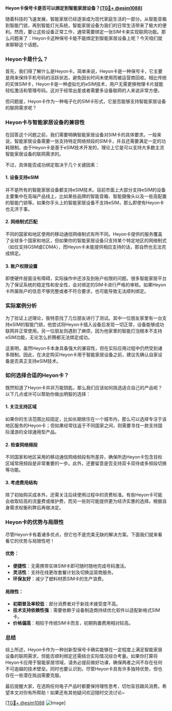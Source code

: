 **Heyon卡保号卡是否可以绑定到智能家居设备？[[TG💪+ @esim1088](https://t.me/s/esim1088)]**

随着科技的飞速发展，智能家居已经逐渐成为现代家庭生活的一部分。从智能音箱到智能门锁，再到智能灯光系统，智能家居设备为我们的日常生活带来了极大的便利。然而，要让这些设备正常工作，通常需要绑定一张SIM卡来实现联网功能。那么问题来了：Heyon卡这种保号卡能不能绑定到智能家居设备上呢？今天咱们就来聊聊这个话题。

### Heyon卡是什么？

首先，我们得了解什么是Heyon卡。简单来说，Heyon卡是一种保号卡，它主要是用来保持手机号码的活跃状态，避免因长时间未使用而被运营商回收。相比传统的实体SIM卡，Heyon卡是一种虚拟化的eSIM技术，用户无需更换物理卡片就能轻松激活和管理号码。这对于经常出差或者需要多设备联网的人来说非常方便。

但问题是，Heyon卡作为一种电子化的SIM卡形式，它是否能够支持智能家居设备的联网需求呢？

### Heyon卡与智能家居设备的兼容性

在回答这个问题之前，我们需要明确智能家居设备对SIM卡的具体要求。一般来说，智能家居设备需要一张支持特定网络频段的SIM卡，并且还需要满足一定的功耗限制。由于Heyon卡是基于eSIM技术开发的，理论上它是可以支持大多数主流智能家居设备的联网需求的。

不过，具体能否成功绑定取决于几个关键因素：

#### 1. 设备支持eSIM
并不是所有的智能家居设备都支持eSIM技术。目前市面上大部分支持eSIM的设备主要集中在高端产品线上，比如某些品牌的智能音箱、智能摄像头以及一些高配置的智能门锁等。如果你手头上的智能家居设备不支持eSIM，那么即使有Heyon卡也无济于事。

#### 2. 网络制式匹配
不同的国家和地区使用的移动通信网络制式有所不同。Heyon卡提供的服务覆盖了全球多个国家和地区，但如果你的智能家居设备只支持某个特定地区的网络制式（如仅支持GSM或CDMA），而Heyon卡未能提供相应支持的话，那自然也无法完成绑定。

#### 3. 账户权限设置
即使硬件层面没有障碍，实际操作中还涉及到账户权限的问题。很多智能家居平台为了保证系统的稳定性和安全性，会对绑定的SIM卡进行严格的审核。如果Heyon卡所属账户的信息不够完整或者不符合要求，也可能导致无法顺利绑定。

### 实际案例分析

为了验证上述理论，我特意找了几位朋友进行了测试。其中一位朋友家里有一台支持eSIM的智能门锁，他尝试将Heyon卡插入设备后发现一切正常，设备能够成功联网并正常使用。另一位朋友则遇到了麻烦，因为他家里的智能灯泡根本不支持eSIM功能，无论怎么折腾都无法绑定成功。

这表明，虽然Heyon卡本身具备强大的兼容性，但在实际应用过程中仍然受到诸多限制。因此，在决定购买Heyon卡用于智能家居设备之前，建议先确认自家设备是否真正支持eSIM技术。

### 如何选择合适的Heyon卡？

既然知道了Heyon卡并非万能钥匙，那么我们应该如何挑选适合自己的产品呢？以下几点或许可以帮助你做出明智的选择：

#### 1. 关注支持区域
如果你的生活范围比较固定，比如长期居住在一个城市内，那么可以选择专注于该地区服务的Heyon卡；但如果经常往返于不同国家之间，则需要寻找一款支持国际漫游的全球通用型产品。

#### 2. 检查网络频段
不同国家和地区采用的移动通信网络频段有所差异，确保所选Heyon卡包含目标区域常用频段是非常重要的一步。此外，还要留意是否支持双卡双待或多频段切换等功能。

#### 3. 考虑费用结构
除了初始购买成本外，还需关注后续使用过程中的资费标准。有些Heyon卡可能会收取较高的流量费或维护费，而另一些则可能提供更为经济实惠的选择。根据自身需求权衡利弊后再做决定。

### Heyon卡的优势与局限性

尽管Heyon卡有着诸多优点，但它也不是完美无缺的解决方案。下面我们就来看看它的优势与局限性吧！

#### 优势：
- **便捷性**：无需携带实体SIM卡即可随时随地完成号码激活。
- **灵活性**：支持在线更改套餐计划及切换运营商服务。
- **环保友好**：减少了塑料材质SIM卡的生产浪费。

#### 局限性：
- **初期普及率较低**：部分消费者对于新技术接受度不高。
- **技术支持依赖性强**：需要依赖于设备制造商持续优化软件以适配新格式SIM卡。
- **价格偏高**：相较于传统SIM卡而言，初期购置费用相对较高。

### 总结

综上所述，Heyon卡作为一种创新型保号卡确实能够在一定程度上满足智能家居设备的联网需求，但能否顺利绑定还需结合实际情况综合考量。如果你打算将Heyon卡应用于智能家居领域，请务必提前做好功课，确保两者之间不存在任何不可逾越的技术壁垒。同时也要认识到，尽管Heyon卡具有许多独特优势，但也存在一些潜在挑战需要克服。

最后提醒大家，在选购任何电子产品时都要保持理性思考，切勿盲目跟风消费。希望本文对你有所帮助！如果还有其他疑问欢迎随时交流讨论~

[[TG💪+ @esim1088](https://t.me/s/esim1088) ![Image](https://i.postimg.cc/4NQfJmqS/Snipaste-2025-05-13-00-14-12.png)]
